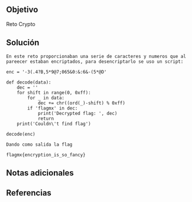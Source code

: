 ## Objetivo
Reto Crypto
## Solución

```
En este reto proporcionaban una serie de caracteres y numeros que al pareecer estaban encriptados, para desencriptarlo se uso un script:
```

```
enc = '-3(.4?B,5*9@7;065&0:&:6&-(5*@D'

def decode(data):
    dec = ''
    for shift in range(0, 0xff):
        for _ in data:
            dec += chr((ord(_)-shift) % 0xff)
        if 'flagmx' in dec:
            print('Decrypted flag: ', dec)
            return
    print('Couldn\'t find flag')

decode(enc)
```

```
Dando como salida la flag
```

```
flagmx{encryption_is_so_fancy}
```
## Notas adicionales
## Referencias